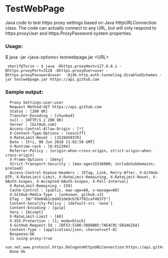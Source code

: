 # TestWebPage
Java code to test https proxy settings based on Java HttpURLConnection class.
The code can actually connect to any URL, but will only respond to https.proxyUser and https.ProxyPassword system properties.

### Usage:
$ java -jar \<java-options\> testwebpage.jar \<URL\>
```
 sherif@Turin ~ $ java -Dhttps.proxyHost=127.0.0.1 -Dhttps.proxyPort=3128 -Dhttps.proxyUser=user -Dhttps.proxyPassword=user  -Djdk.http.auth.tunneling.disabledSchemes -jar testwebpage.jar https://api.github.com
```

### Sample output:
```
  Proxy Settings:user:user
  Request Method:GET https://api.github.com
  Status : [200 OK]
  Transfer-Encoding : [chunked]
  null : [HTTP/1.1 200 OK]
  Server : [GitHub.com]
  Access-Control-Allow-Origin : [*]
  X-Content-Type-Options : [nosniff]
  X-RateLimit-Reset : [1528459370]
  Date : [Fri, 08 Jun 2018 11:02:50 GMT]
  X-Runtime-rack : [0.012204]
  Referrer-Policy : [origin-when-cross-origin, strict-origin-when-cross-origin]
  X-Frame-Options : [deny]
  Strict-Transport-Security : [max-age=31536000; includeSubdomains; preload]
  Access-Control-Expose-Headers : [ETag, Link, Retry-After, X-GitHub-OTP, X-RateLimit-Limit, X-RateLimit-Remaining, X-RateLimit-Reset, X-OAuth-Scopes, X-Accepted-OAuth-Scopes, X-Poll-Interval]
  X-RateLimit-Remaining : [59]
  Cache-Control : [public, max-age=60, s-maxage=60]
  X-GitHub-Media-Type : [unknown, github.v3]
  ETag : [W/"49e64b1cbd451de9cb767f02caf40375"]
  Content-Security-Policy : [default-src 'none']
  Content-Encoding : [gzip]
  Vary : [Accept]
  X-RateLimit-Limit : [60]
  X-XSS-Protection : [1; mode=block]
  X-GitHub-Request-Id : [DF52:5106:3868B85:7AE4C9C:5B1A625A]
  Content-Type : [application/json; charset=utf-8]
  Response:OK
  Is using proxy:true
  sun.net.www.protocol.https.DelegateHttpsURLConnection:https://api.github.com
  Done Ok
```


